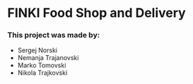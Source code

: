 <h1>FINKI Food Shop and Delivery</h1>

<h3>This project was made by:</h3>

<ul>
    <li>Sergej Norski</li>
    <li>Nemanja Trajanovski</li>
    <li>Marko Tomovski</li>
    <li>Nikola Trajkovski</li>
</ul>


